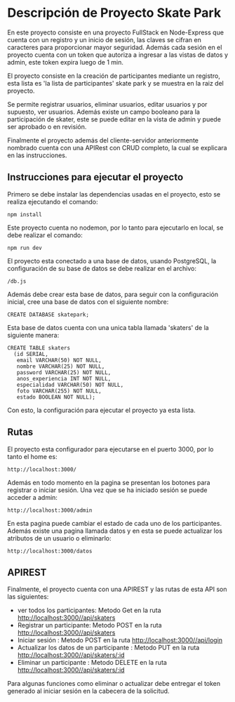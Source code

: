# Descripción de Proyecto Skate Park

En este proyecto consiste en una proyecto FullStack en Node-Express que cuenta con un registro y un inicio de sesión, las claves se cifran en caracteres para proporcionar
mayor seguridad.
Además cada sesión en el proyecto cuenta con un token que autoriza a ingresar a las vistas de datos y admin, este token expira luego de 1 min.

El proyecto consiste en la creación de participantes mediante un registro, esta lista es 'la lista de participantes' skate park y se muestra en la raiz del proyecto.

Se permite registrar usuarios, eliminar usuarios, editar usuarios y por supuesto, ver usuarios. Además existe un campo booleano para la participación de skater, este se puede editar
en la vista de admin y puede ser aprobado o en revisión.

Finalmente el proyecto además del cliente-servidor anteriormente nombrado cuenta con una APIRest con CRUD completo, la cual se explicara en las instrucciones.

## Instrucciones para ejecutar el proyecto

Primero se debe instalar las dependencias usadas en el proyecto, esto se realiza ejecutando el comando:
```
npm install
```
Este proyecto cuenta no nodemon, por lo tanto para ejecutarlo en local, se debe realizar el comando:
```
npm run dev
```

El proyecto esta conectado a una base de datos, usando PostgreSQL, la configuración de su base de datos se debe realizar en el archivo:
```
/db.js
```
Además debe crear esta base de datos, para seguir con la configuración inicial, cree una base de datos con el siguiente nombre:
```
CREATE DATABASE skatepark;
```
Esta base de datos cuenta con una unica tabla llamada 'skaters' de la siguiente manera:
```
CREATE TABLE skaters
  (id SERIAL,
   email VARCHAR(50) NOT NULL,
   nombre VARCHAR(25) NOT NULL,
   password VARCHAR(25) NOT NULL,
   anos_experiencia INT NOT NULL,
   especialidad VARCHAR(50) NOT NULL,
   foto VARCHAR(255) NOT NULL,
   estado BOOLEAN NOT NULL);
```
Con esto, la configuración para ejecutar el proyecto ya esta lista.

## Rutas

El proyecto esta configurador para ejecutarse en el puerto 3000, por lo tanto el home es:
```
http://localhost:3000/
```
Además en todo momento en la pagina se presentan los botones para registrar o iniciar sesión. Una vez que se ha iniciado sesión se puede acceder a admin:
```
http://localhost:3000/admin
```
En esta pagina puede cambiar el estado de cada uno de los participantes. Además existe una pagina llamada datos y en esta se puede actualizar los atributos de un usuario o eliminarlo:
```
http://localhost:3000/datos
```

## APIREST

Finalmente, el proyecto cuenta con una APIREST y las rutas de esta API son las siguientes:
  - ver todos los participantes: Metodo Get en la ruta [http://localhost:3000//api/skaters](http://localhost:3000//api/skaters)
  - Registrar un participante: Metodo POST en la ruta [http://localhost:3000//api/skaters](http://localhost:3000//api/skaters)
  - Iniciar sesión : Metodo POST en la ruta [http://localhost:3000//api/login](http://localhost:3000//api/login)
  - Actualizar los datos de un participante : Metodo PUT en la ruta [http://localhost:3000//api/skaters/:id](http://localhost:3000//api/skaters/:id)
  - Eliminar un participante : Metodo DELETE en la ruta [http://localhost:3000//api/skaters/:id](http://localhost:3000//api/skaters/:id)
  
Para algunas funciones como eliminar o actualizar debe entregar el token generado al iniciar sesión en la cabecera de la solicitud.
